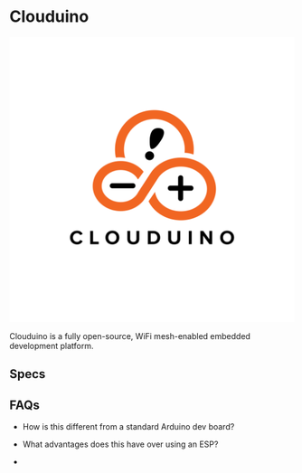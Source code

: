 # Clouduino

![Logo](logo.png)

Clouduino is a fully open-source, WiFi mesh-enabled embedded development platform.

## Specs


## FAQs

- How is this different from a standard Arduino dev board?

- What advantages does this have over using an ESP?

- 
